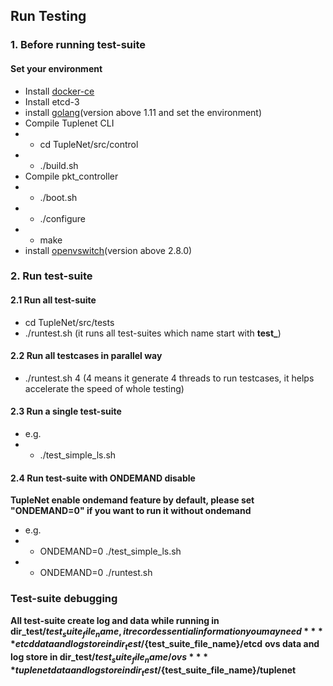 ## Run Testing

### 1. Before running test-suite
#### Set your environment
- Install [docker-ce](https://docs.docker.com/install/linux/docker-ce/centos/#prerequisites)
- Install etcd-3
- install [golang](https://golang.org/doc/install)(version above 1.11 and set the environment)
- Compile Tuplenet CLI
- - cd TupleNet/src/control
- - ./build.sh
- Compile pkt_controller
- - ./boot.sh
- - ./configure
- - make
- install [openvswitch](http://docs.openvswitch.org/en/latest/intro/install/distributions/)(version above 2.8.0)


### 2. Run test-suite
#### 2.1 Run all test-suite
- cd TupleNet/src/tests
- ./runtest.sh (it runs all test-suites which name start with **test_**)

#### 2.2 Run all testcases in parallel way
- ./runtest.sh 4 (4 means it generate 4 threads to run testcases, it helps accelerate the speed of whole testing)

#### 2.3 Run a single test-suite
- e.g. 
- -  ./test_simple_ls.sh

#### 2.4 Run test-suite with ONDEMAND disable
**TupleNet enable ondemand feature by default, please set "ONDEMAND=0" if you want to run it without ondemand**
- e.g.
- - ONDEMAND=0 ./test_simple_ls.sh
- - ONDEMAND=0 ./runtest.sh

### Test-suite debugging
**All test-suite create log and data while running in dir_test/${test_suite_file_name}, it record essential information you may need**
**etcd data and log store in dir_test/${test_suite_file_name}/etcd**
**ovs data and log store in dir_test/${test_suite_file_name}/ovs**
**tuplenet data and log store in dir_test/${test_suite_file_name}/tuplenet**
